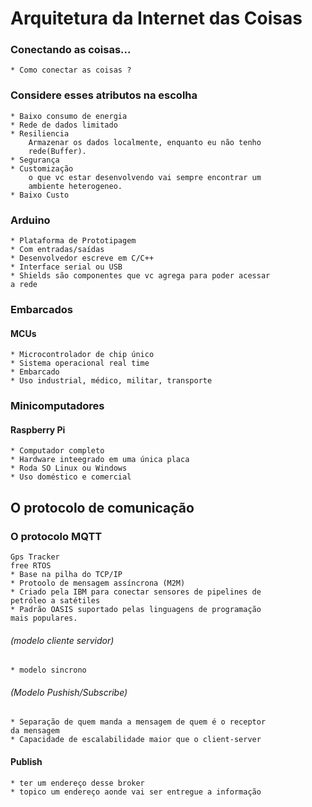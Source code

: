 # Arquitetura da Internet das Coisas

### Conectando as coisas...
    * Como conectar as coisas ?

### Considere esses atributos na escolha 
    * Baixo consumo de energia
    * Rede de dados limitado
    * Resiliencia
        Armazenar os dados localmente, enquanto eu não tenho 
        rede(Buffer).  
    * Segurança
    * Customização
        o que vc estar desenvolvendo vai sempre encontrar um 
        ambiente heterogeneo.
    * Baixo Custo

### Arduino
    * Plataforma de Prototipagem
    * Com entradas/saídas
    * Desenvolvedor escreve em C/C++
    * Interface serial ou USB
    * Shields são componentes que vc agrega para poder acessar
    a rede

### Embarcados
#### MCUs
    * Microcontrolador de chip único
    * Sistema operacional real time
    * Embarcado
    * Uso industrial, médico, militar, transporte
### Minicomputadores
#### Raspberry Pi
    * Computador completo
    * Hardware inteegrado em uma única placa
    * Roda SO Linux ou Windows
    * Uso doméstico e comercial

## O protocolo de comunicação
### O protocolo MQTT
    Gps Tracker
    free RTOS
    * Base na pilha do TCP/IP
    * Protoolo de mensagem assíncrona (M2M)
    * Criado pela IBM para conectar sensores de pipelines de 
    petróleo a satétiles
    * Padrão OASIS suportado pelas linguagens de programação
    mais populares.
###### (modelo cliente servidor)
    * modelo sincrono
###### (Modelo Pushish/Subscribe)
    * Separação de quem manda a mensagem de quem é o receptor 
    da mensagem
    * Capacidade de escalabilidade maior que o client-server
#### Publish
    * ter um endereço desse broker
    * topico um endereço aonde vai ser entregue a informação







